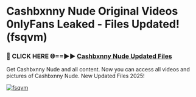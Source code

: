 # Cashbxnny Nude Original Videos 0nlyFans Leaked - Files Updated! (fsqvm)

<h3>🔴 CLICK HERE 🌐==►► <a href="https://tinyurl.com/yrmya6cz" rel="nofollow">Cashbxnny Nude Updated Files</a></h3>

Get Cashbxnny Nude and all content. Now you can access all videos and pictures of Cashbxnny Nude. New Updated Files 2025!

[![fsqvm](https://i.imgur.com/FMdXYCs.gif)](https://tinyurl.com/yrmya6cz)
